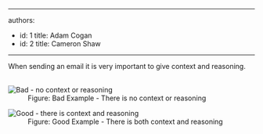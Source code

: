 

---
authors:
  - id: 1
    title: Adam Cogan
  - id: 2
    title: Cameron Shaw
---




<span class='intro'> When sending an email it is very&#160;important to give context and reasoning.
<br><br> </span>

<dl class="badImage"><dt><img src="/PublishingImages/BadContextReasoning.GIF" alt="Bad - no context or reasoning" /></dt><dd>Figure&#58;&#160;Bad Example - There is no context or reasoning</dd></dl><dl class="goodImage"><dt><img src="/PublishingImages/GoodContextReasoning.jpg" alt="Good - there is context and reasoning" /></dt><dd>Figure&#58;&#160;Good Example - There is both context and reasoning</dd></dl>​<br>


